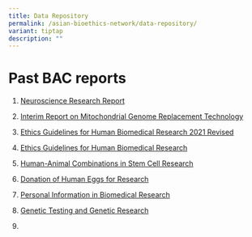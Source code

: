 ```yaml
---
title: Data Repository
permalink: /asian-bioethics-network/data-repository/
variant: tiptap
description: ""
---
```

<h1>Past BAC reports</h1>
<ol data-tight="true" class="tight">
<li>
<p><a href="https://drive.google.com/file/d/1ssOJ6fnP3uc3akT78VJkMFNvMFZsaNZX/view?usp=drive_link" rel="noopener noreferrer nofollow" target="_blank">Neuroscience Research Report</a>
</p>
</li>
<li>
<p><a href="https://drive.google.com/file/d/1OusD7KqmLCnOriR1Ht8GttVdWquH60zs/view?usp=drive_link" rel="noopener noreferrer nofollow" target="_blank">Interim Report on Mitochondrial Genome Replacement Technology</a>
</p>
</li>
<li>
<p><a href="https://drive.google.com/file/d/1xOdi-zDuZUaF5jz9RZcHlQRLqGbK47Kg/view?usp=drive_link" rel="noopener noreferrer nofollow" target="_blank">Ethics Guidelines for Human Biomedical Research 2021 Revised</a>
</p>
</li>
<li>
<p><a href="https://drive.google.com/file/d/1In5-l9gnFV9LuEKMThw_MrA7YdrAGviS/view?usp=drive_link" rel="noopener noreferrer nofollow" target="_blank">Ethics Guidelines for Human Biomedical Research</a>
</p>
</li>
<li>
<p><a href="https://drive.google.com/file/d/1eFQfblklVJTXSG6CDocZIg0f1piojgVK/view?usp=drive_link" rel="noopener noreferrer nofollow" target="_blank">Human-Animal Combinations in Stem Cell Research</a>
</p>
</li>
<li>
<p><a href="https://drive.google.com/file/d/1M5S-l607S6-QLy1efrahfzwZ_MSZO_H-/view?usp=drive_link" rel="noopener noreferrer nofollow" target="_blank">Donation of Human Eggs for Research</a>
</p>
</li>
<li>
<p><a href="https://drive.google.com/file/d/1xjd1cqPr-3rpzWXS4krJlGO7NhZ3sUyr/view?usp=drive_link" rel="noopener noreferrer nofollow" target="_blank">Personal Information in Biomedical Research</a>
</p>
</li>
<li>
<p><a href="https://drive.google.com/file/d/1slmqIjmgBWwUmxBlMO8gkzq88oYRdYRV/view?usp=drive_link" rel="noopener noreferrer nofollow" target="_blank">Genetic Testing and Genetic Research</a>
</p>
</li>
<li>
<p></p>
</li>
</ol>
<p></p>